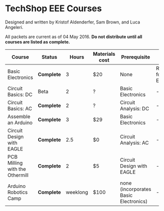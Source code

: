 # TechShop EEE Courses
Designed and written by Kristof Aldenderfer, Sam Brown, and Luca Angeleri.

All packets are current as of 04 May 2016. **Do not distribute until all courses are listed as complete.**

Course | Status | Hours | Materials cost | Prerequisite | Notes
--- | --- | --- | --- | --- | ---
Basic Electronics | **Complete** | 3 |  $20 | None | Requirement for all other EEE courses
Circuit Basics: DC | Beta | 2 | ? | Basic Electronics | -
Circuit Basics: AC | **Complete** | 2 | ? | Circuit Analysis: DC | -
Assemble an Arduino | **Complete** | 3 |  $29 | Basic Electronics | -
Circuit Design with EAGLE | **Complete** | 2.5 | $0 | Circuit Analysis: AC | -
PCB Milling with the Othermill | **Complete** | 2 | $5 | Circuit Design with EAGLE | -
Arduino Robotics Camp | **Complete** | weeklong | $100 | none (incorporates Basic Electronics) | -

